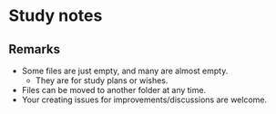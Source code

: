 # Study notes

## Remarks

- Some files are just empty, and many are almost empty.
    - They are for study plans or wishes.
- Files can be moved to another folder at any time.
- Your creating issues for improvements/discussions are welcome.
